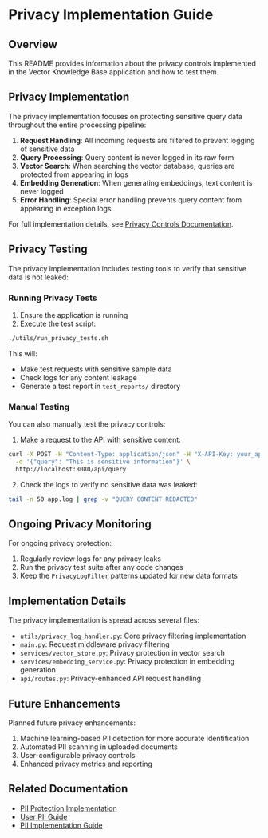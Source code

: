 # Privacy Implementation Guide

## Overview

This README provides information about the privacy controls implemented in the Vector Knowledge Base application and how to test them.

## Privacy Implementation

The privacy implementation focuses on protecting sensitive query data throughout the entire processing pipeline:

1. **Request Handling**: All incoming requests are filtered to prevent logging of sensitive data
2. **Query Processing**: Query content is never logged in its raw form
3. **Vector Search**: When searching the vector database, queries are protected from appearing in logs
4. **Embedding Generation**: When generating embeddings, text content is never logged
5. **Error Handling**: Special error handling prevents query content from appearing in exception logs

For full implementation details, see [Privacy Controls Documentation](./privacy_controls.md).

## Privacy Testing

The privacy implementation includes testing tools to verify that sensitive data is not leaked:

### Running Privacy Tests

1. Ensure the application is running
2. Execute the test script:

```bash
./utils/run_privacy_tests.sh
```

This will:
- Make test requests with sensitive sample data
- Check logs for any content leakage
- Generate a test report in `test_reports/` directory

### Manual Testing

You can also manually test the privacy controls:

1. Make a request to the API with sensitive content:

```bash
curl -X POST -H "Content-Type: application/json" -H "X-API-Key: your_api_key" \
  -d '{"query": "This is sensitive information"}' \
  http://localhost:8080/api/query
```

2. Check the logs to verify no sensitive data was leaked:

```bash
tail -n 50 app.log | grep -v "QUERY CONTENT REDACTED"
```

## Ongoing Privacy Monitoring

For ongoing privacy protection:

1. Regularly review logs for any privacy leaks
2. Run the privacy test suite after any code changes
3. Keep the `PrivacyLogFilter` patterns updated for new data formats

## Implementation Details

The privacy implementation is spread across several files:

- `utils/privacy_log_handler.py`: Core privacy filtering implementation
- `main.py`: Request middleware privacy filtering
- `services/vector_store.py`: Privacy protection in vector search
- `services/embedding_service.py`: Privacy protection in embedding generation
- `api/routes.py`: Privacy-enhanced API request handling

## Future Enhancements

Planned future privacy enhancements:

1. Machine learning-based PII detection for more accurate identification
2. Automated PII scanning in uploaded documents
3. User-configurable privacy controls
4. Enhanced privacy metrics and reporting

## Related Documentation

- [PII Protection Implementation](./pii_protection.md)
- [User PII Guide](./user_pii_guide.md)
- [PII Implementation Guide](./pii_implementation_guide.md)